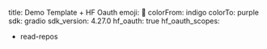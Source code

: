title: Demo Template + HF Oauth
emoji: 🤖
colorFrom: indigo
colorTo: purple
sdk: gradio
sdk_version: 4.27.0
hf_oauth: true
hf_oauth_scopes:
  - read-repos
